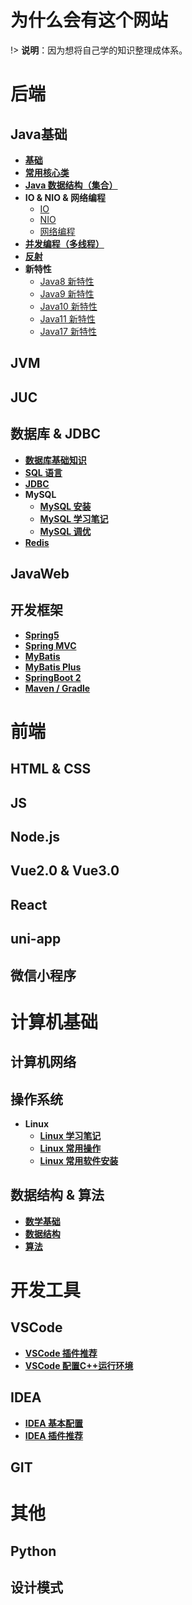 # 为什么会有这个网站

!> <b>说明</b>：因为想将自己学的知识整理成体系。

# 后端

## Java基础

* [**基础**](Java/Base/base.md)
* [**常用核心类**](Java/Base/commonClass.md)
* [**Java 数据结构（集合）**](Java/Base/collection.md)
* **IO & NIO & 网络编程**
  * [IO](Java/Base/IO.md)
  * [NIO](Java/Base/NIO.md)
  * [网络编程](Java/Base/NetworkProgramming.md)
* [**并发编程（多线程）**](Java/Base/concurrent.md)
* [**反射**](Java/Base/reflection.md)
* **新特性**
  * [Java8 新特性](Java/Base/newFeatures/Java8.md)
  * [Java9 新特性](Java/Base/newFeatures/Java9.md)
  * [Java10 新特性](Java/Base/newFeatures/Java10.md)
  * [Java11 新特性](Java/Base/newFeatures/Java11.md)
  * [Java17 新特性](Java/Base/newFeatures/Java12.md)

## JVM

## JUC

## 数据库 & JDBC

* [**数据库基础知识**](C/C-Code.md)
* [**SQL 语言**](C/C-Code.md)
* [**JDBC**](C/C-Code.md)
* **MySQL**
  * [**MySQL 安装**](C/C-Code.md)
  * [**MySQL 学习笔记**](C/C-Code.md)
  * [**MySQL 调优**](C/C-Code.md)
* [**Redis**](C/C-Code.md)

## JavaWeb

## 开发框架

* [**Spring5**](C/C-Code.md)
* [**Spring MVC**](C/C-Code.md)
* [**MyBatis**](C/C-Code.md)
* [**MyBatis Plus**](C/C-Code.md)
* [**SpringBoot 2**](C/C-Code.md)
* [**Maven / Gradle**](C/C-Code.md)

# 前端

## HTML & CSS

## JS

## Node.js

## Vue2.0 & Vue3.0

## React

## uni-app

## 微信小程序

# 计算机基础

## 计算机网络

## 操作系统

* **Linux**
  * [**Linux 学习笔记**](C/C-Code.md)
  * [**Linux 常用操作**](C/C-Code.md)
  * [**Linux 常用软件安装**](C/C-Code.md)

## 数据结构 & 算法

* [**数学基础**](C/C-Code.md)
* [**数据结构**](C/C-Code.md)
* [**算法**](C/C-Code.md)

# 开发工具

## VSCode

* [**VSCode 插件推荐**](Java/Base/newFeatures/Java12.md)
* [**VSCode 配置C++运行环境**](Java/Base/newFeatures/Java12.md)

## IDEA
* [**IDEA 基本配置**](Java/Base/newFeatures/Java12.md)
* [**IDEA 插件推荐**](Java/Base/newFeatures/Java12.md)

## GIT

# 其他

## Python 

## 设计模式